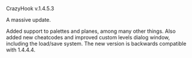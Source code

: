 CrazyHook v.1.4.5.3

A massive update.

Added support to palettes and planes, among many other things. Also added new cheatcodes and improved custom levels dialog window, including the load/save system. The new version is backwards compatible with 1.4.4.4.

